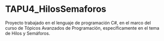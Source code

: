 # TAPU4_HilosSemaforos
Proyecto trabajado en el lenguaje de programación C#, en el marco del curso de Tópicos Avanzados de Programación, específicamente en el tema de Hilos y Semáforos.  
